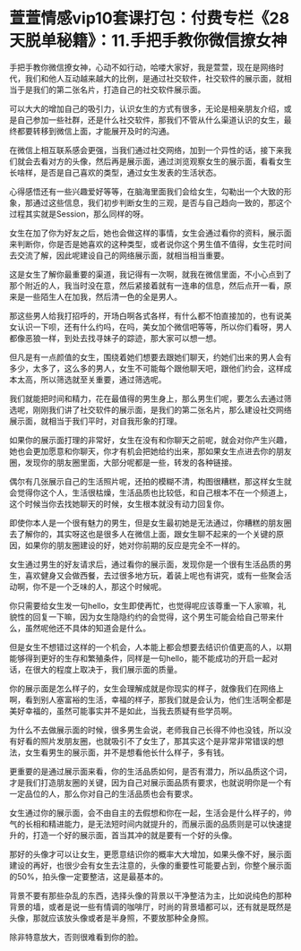 # 萱萱情感vip10套课打包：付费专栏《28天脱单秘籍》：11.手把手教你微信撩女神

手把手教你微信撩女神，心动不如行动，哈喽大家好，我是萱萱，现在是网络时代，我们和他人互动越来越大的比例，是通过社交软件，社交软件的展示面，就相当于是我们的第二张名片，打造自己的社交软件展示面。

可以大大的增加自己的吸引力，认识女生的方式有很多，无论是相亲朋友介绍，或是自己参加一些社群，还是什么社交软件，那我们不管从什么渠道认识的女生，最终都要转移到微信上面，才能展开及时的沟通。

在微信上相互联系感会更强，当我们通过社交网络，加到一个异性的话，接下来我们就会去看对方的头像，然后再是展示面，通过浏览观察女生的展示面，看看女生长啥样，是否是自己喜欢的类型，通过女生发表的生活状态。

心得感悟还有一些兴趣爱好等等，在脑海里面我们会给女生，勾勒出一个大致的形象，那通过这些信息，我们初步判断女生的三观，是否与自己趋向一致的，那这个过程其实就是Session，那么同样的呀。

女生在加了你为好友之后，她也会做这样的事情，女生会通过看你的资料，展示面来判断你，你是否是她喜欢的这种类型，或者说你这个男生值不值得，女生花时间去交流了解，因此呢建设自己的网络展示面，就相当相当重要。

这是女生了解你最重要的渠道，我记得有一次啊，就我在微信里面，不小心点到了那个附近的人，我当时没在意，然后紧接着就有一连串的信息，然后点开一看，原来是一些陌生人在加我，然后清一色的全是男人。

那这些男人给我打招呼的，开场白啊各式各样，有什么都不怕直接加的，也有说美女认识一下呗，还有什么约吗，在吗，美女加个微信吧等等，所以你们看呀，男人都像恶狼一样，到处去找寻妹子的踪迹，那大家可以想一想。

但凡是有一点颜值的女生，围绕着她们想要去跟她们聊天，约她们出来的男人会有多少，太多了，这么多的男人，女生不可能每个跟他聊天吧，跟他们约会，这样成本太高，所以筛选就至关重要，通过筛选呢。

我们就能把时间和精力，花在最值得的男生身上，那么男生们呢，要怎么去通过筛选呢，刚刚我们讲了社交软件的展示面，是我们的第二张名片，那么建设社交网络展示面，就相当于我们平时，对自我形象的打理。

如果你的展示面打理的非常好，女生在没有和你聊天之前呢，就会对你产生兴趣，她也会更加愿意和你聊天，你才有机会把她给约出来，那如果女生点进去你的朋友圈，发现你的朋友圈里面，大部分呢都是一些，转发的各种链接。

偶尔有几张展示自己的生活照片呢，还拍的模糊不清，构图很糟糕，那这样女生就会觉得你这个人，生活很枯燥，生活品质也比较低，和自己根本不在一个频道上，这个时候当你去找她聊天的时候，女生根本就没有动力回复你。

即使你本人是一个很有魅力的男生，但是女生最初她是无法通过，你糟糕的朋友圈去了解你的，其实呀这也是很多人在微信上面，跟女生聊不起来的一个关键的原因，如果你的朋友圈建设的好，她对你前期的反应是完全不一样的。

女生通过男生的好友请求后，通过看你的展示面，发现你是一个很有生活品质的男生，喜欢健身又会做西餐，去过很多地方玩，着装上呢也有讲究，或有一些聚会活动啊，你不是一个乏味的人，那这个时候呢。

你只需要给女生发一句hello，女生即使再忙，也觉得呢应该尊重一下人家嘛，礼貌性的回复一下嘛，因为女生隐隐约约的会觉得，这个男生可能会给自己带来什么，虽然呢他还不具体的知道会是什么。

但是女生不想错过这样的一个机会，人本能上都会想要去结识价值更高的人，以期能够得到更好的生存和繁殖条件，同样是一句hello，能不能成功的开启一起对话，在很大的程度上取决于，我们展示面的质量。

你的展示面是怎么样子的，女生会理解成就是你现实的样子，就像我们在网络上啊，看到别人塞富裕的生活，幸福的样子，那我们就是会认为，他们生活啊全都是美好幸福的，虽然可能事实并不是如此，当我去质疑有些学员啊。

为什么不去做展示面的时候，很多男生会说，老师我自己长得不帅也没钱，所以没有好看的照片发朋友圈，也就吸引不了女生了，那其实这个是非常非常错误的想法，女生看男生的展示面，并不是想看他长什么样子，多有钱。

更重要的是通过展示面来看，你的生活品质如何，是否有潜力，所以品质这个词，才是我们打造朋友圈的关键，因为自己对展示面品质有要求，也就说明你是一个有一定品位的人，那么你对自己的生活品质也会有要求。

女生通过你的展示面，会不由自主的去假想和你在一起，生活会是什么样子的，帅气的长相和精进能力，是无法短时间内就提升的，而展示面的品质则是可以快速提升的，打造一个好的展示面，首当其冲的就是要有一个好的头像。

那好的头像才可以让女生，更愿意结识你的概率大大增加，如果头像不好，展示面建设的再好，也很少会有女生去注意的，头像的重要性可能要占到，你整个展示面的50%，拍头像一定要整洁，这是最基本的。

背景不要有那些杂乱的东西，选择头像的背景以干净整洁为主，比如说纯色的那种背景的墙，或者是说一些有情调的咖啡厅，时尚的背景墙都可以，还有就是既然是头像，那就应该放头像或者是半身照，不要放那种全身照。

除非特意放大，否则很难看到你的脸。
